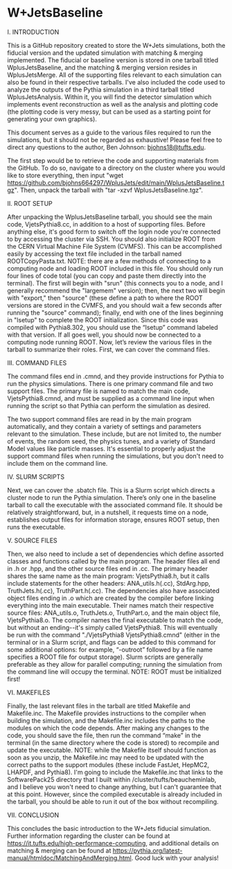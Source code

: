 # W+JetsBaseline

I. INTRODUCTION

This is a GitHub repository created to store the W+Jets simulations, both the fiducial version and the updated simulation with matching &amp; merging implemented.  The fiducial or baseline version is stored in one tarball titled WplusJetsBaseline, and the matching &amp; merging version resides in WplusJetsMerge.  All of the supporting files relevant to each simulation can also be found in their respective tarballs.  I've also included the code used to analyze the outputs of the Pythia simulation in a third tarball titled WplusJetsAnalysis.  Within it, you will find the detector simulation which implements event reconstruction as well as the analysis and plotting code (the plotting code is very messy, but can be used as a starting point for generating your own graphics).

This document serves as a guide to the various files required to run the simulations, but it should not be regarded as exhaustive!  Please feel free to direct any questions to the author, Ben Johnson: bjohns18@tufts.edu.

The first step would be to retrieve the code and supporting materials from the GitHub.  To do so, navigate to a directory on the cluster where you would like to store everything, then input "wget https://github.com/bjohns664297/WplusJets/edit/main/WplusJetsBaseline.tgz".  Then, unpack the tarball with "tar -xzvf WplusJetsBaseline.tgz".  

II. ROOT SETUP

After unpacking the WplusJetsBaseline tarball, you should see the main code, VjetsPythia8.cc, in addition to a host of supporting files.  Before anything else, it's good form to switch off the login node you're connected to by accessing the cluster via SSH.  You should also initialize ROOT from the CERN Virtual Machine File System (CVMFS).  This can be accomplished easily by accessing the text file included in the tarball named ROOTCopyPasta.txt.  NOTE: there are a few methods of connecting to a computing node and loading ROOT included in this file.  You should only run four lines of code total (you can copy and paste them directly into the terminal).  The first will begin with "srun" (this connects you to a node, and I generally recommend the "largemem" version); then, the next two will begin with "export," then "source" (these define a path to where the ROOT versions are stored in the CVMFS, and you should wait a few seconds after running the "source" command); finally, end with one of the lines beginning in "lsetup" to complete the ROOT initialization.  Since this code was compiled with Pythia8.302, you should use the “lsetup” command labeled with that version.  If all goes well, you should now be connected to a computing node running ROOT.  Now, let’s review the various files in the tarball to summarize their roles.  First, we can cover the command files.

III. COMMAND FILES

The command files end in .cmnd, and they provide instructions for Pythia to run the physics simulations.  There is one primary command file and two support files.  The primary file is named to match the main code, VjetsPythia8.cmnd, and must be supplied as a command line input when running the script so that Pythia can perform the simulation as desired.

The two support command files are read in by the main program automatically, and they contain a variety of settings and parameters relevant to the simulation.  These include, but are not limited to, the number of events, the random seed, the physics tunes, and a variety of Standard Model values like particle masses.  It's essential to properly adjust the support command files when running the simulations, but you don't need to include them on the command line.

IV. SLURM SCRIPTS

Next, we can cover the .sbatch file.  This is a Slurm script which directs a cluster node to run the Pythia simulation.  There’s only one in the baseline tarball to call the executable with the associated command file.  It should be relatively straightforward, but, in a nutshell, it requests time on a node, establishes output files for information storage, ensures ROOT setup, then runs the executable.

V. SOURCE FILES

Then, we also need to include a set of dependencies which define assorted classes and functions called by the main program.  The header files all end in .h or .hpp, and the other source files end in .cc.  The primary header shares the same name as the main program: VjetsPythia8.h, but it calls include statements for the other headers: ANA_utils.h(.cc), StdArg.hpp, TruthJets.h(.cc), TruthPart.h(.cc).  The dependencies also have associated object files ending in .o which are created by the compiler before linking everything into the main executable.  Their names match their respective source files: ANA_utils.o, TruthJets.o, TruthPart.o, and the main object file, VjetsPythia8.o.  The compiler names the final executable to match the code, but without an ending--it's simply called VjetsPythia8. This will eventually be run with the command "./VjetsPythia8 VjetsPythia8.cmnd" (either in the terminal or in a Slurm script, and flags can be added to this command for some additional options: for example, “-outroot” followed by a file name specifies a ROOT file for output storage).  Slurm scripts are generally preferable as they allow for parallel computing; running the simulation from the command line will occupy the terminal.  NOTE: ROOT must be initialized first!

VI. MAKEFILES

Finally, the last relevant files in the tarball are titled Makefile and Makefile.inc.  The Makefile provides instructions to the compiler when building the simulation, and the Makefile.inc includes the paths to the modules on which the code depends.  After making any changes to the code, you should save the file, then run the command “make” in the terminal (in the same directory where the code is stored) to recompile and update the executable.  NOTE: while the Makefile itself should function as soon as you unzip, the Makefile.inc may need to be updated with the correct paths to the support modules (these include FastJet, HepMC2, LHAPDF, and Pythia8).  I'm going to include the Makefile.inc that links to the SoftwarePack25 directory that I built within /cluster/tufts/beaucheminlab, and I believe you won't need to change anything, but I can't guarantee that at this point.  However, since the compiled executable is already included in the tarball, you should be able to run it out of the box without recompiling.

VII. CONCLUSION

This concludes the basic introduction to the W+Jets fiducial simulation.  Further information regarding the cluster can be found at https://it.tufts.edu/high-performance-computing, and additional details on matching &amp; merging can be found at https://pythia.org/latest-manual/htmldoc/MatchingAndMerging.html.  Good luck with your analysis!
